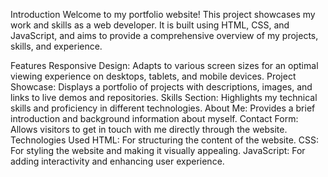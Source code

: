 Introduction
Welcome to my portfolio website! This project showcases my work and skills as a web developer. It is built using HTML, CSS, and JavaScript, and aims to provide a comprehensive overview of my projects, skills, and experience.

Features
Responsive Design: Adapts to various screen sizes for an optimal viewing experience on desktops, tablets, and mobile devices.
Project Showcase: Displays a portfolio of projects with descriptions, images, and links to live demos and repositories.
Skills Section: Highlights my technical skills and proficiency in different technologies.
About Me: Provides a brief introduction and background information about myself.
Contact Form: Allows visitors to get in touch with me directly through the website.
Technologies Used
HTML: For structuring the content of the website.
CSS: For styling the website and making it visually appealing.
JavaScript: For adding interactivity and enhancing user experience.
